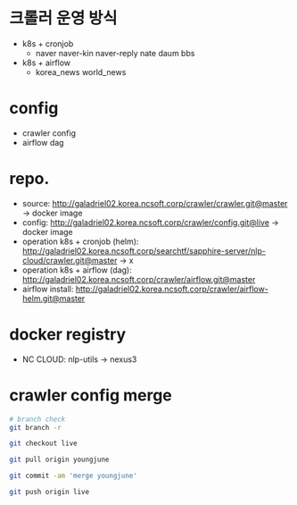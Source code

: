 
# 크롤러 운영 방식

* k8s + cronjob
  - naver
    naver-kin
    naver-reply
    nate
    daum
    bbs
* k8s + airflow
  - korea_news
    world_news

# config

* crawler config
* airflow dag

# repo.

* source: http://galadriel02.korea.ncsoft.corp/crawler/crawler.git@master
  -> docker image
* config: http://galadriel02.korea.ncsoft.corp/crawler/config.git@live
  -> docker image
* operation k8s + cronjob (helm): http://galadriel02.korea.ncsoft.corp/searchtf/sapphire-server/nlp-cloud/crawler.git@master
  -> x
* operation k8s + airflow (dag): http://galadriel02.korea.ncsoft.corp/crawler/airflow.git@master
* airflow install: http://galadriel02.korea.ncsoft.corp/crawler/airflow-helm.git@master


# docker registry

* NC CLOUD: nlp-utils -> nexus3


# crawler config merge

```bash
# branch check
git branch -r

git checkout live

git pull origin youngjune

git commit -am 'merge youngjune'

git push origin live
```
